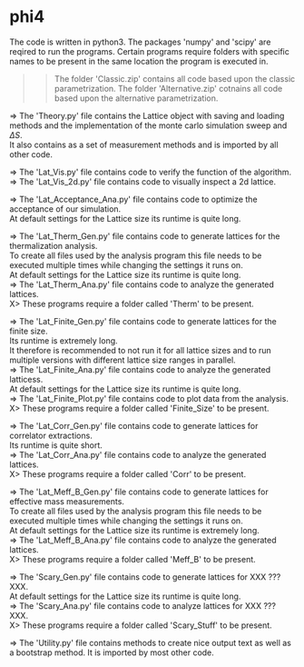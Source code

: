 # phi4
The code is written in python3.
The packages 'numpy' and 'scipy' are reqired to run the programs.
Certain programs require folders with specific names to be present in the same location the program is executed in.

>> The folder 'Classic.zip' contains all code based upon the classic parametrization.
>> The folder 'Alternative.zip' cotnains all code based upon the alternative parametrization.

=> The 'Theory.py' file contains the Lattice object with saving and loading methods and the implementation of the monte carlo simulation sweep and $\Delta S$. \
It also contains as a set of measurement methods and is imported by all other code.

=> The 'Lat_Vis.py' file contains code to verify the function of the algorithm.
=> The 'Lat_Vis_2d.py' file contains code to visually inspect a 2d lattice.

=> The 'Lat_Acceptance_Ana.py' file contains code to optimize the acceptance of our simulation. \
At default settings for the Lattice size its runtime is quite long.

=> The 'Lat_Therm_Gen.py' file contains code to generate lattices for the thermalization analysis. \
To create all files used by the analysis program this file needs to be executed multiple times while changing the settings it runs on. \
At default settings for the Lattice size its runtime is quite long. \
=> The 'Lat_Therm_Ana.py' file contains code to analyze the generated lattices. \
X> These programs require a folder called 'Therm' to be present.

=> The 'Lat_Finite_Gen.py' file contains code to generate lattices for the finite size. \
Its runtime is extremely long. \
It therefore is recommended to not run it for all lattice sizes and to run multiple versions with different lattice size ranges in parallel. \
=> The 'Lat_Finite_Ana.py' file contains code to analyze the generated latticess. \
At default settings for the Lattice size its runtime is quite long. \
=> The 'Lat_Finite_Plot.py' file contains code to plot data from the analysis. \
X> These programs require a folder called 'Finite_Size' to be present.

=> The 'Lat_Corr_Gen.py' file contains code to generate lattices for correlator extractions. \
Its runtime is quite short. \
=> The 'Lat_Corr_Ana.py' file contains code to analyze the generated lattices. \
X> These programs require a folder called 'Corr' to be present.

=> The 'Lat_Meff_B_Gen.py' file contains code to generate lattices for effective mass measurements. \
To create all files used by the analysis program this file needs to be executed multiple times while changing the settings it runs on. \
At default settings for the Lattice size its runtime is extremely long. \
=> The 'Lat_Meff_B_Ana.py' file contains code to analyze the generated lattices. \
X> These programs require a folder called 'Meff_B' to be present.

=> The 'Scary_Gen.py' file contains code to generate lattices for XXX ??? XXX. \
At default settings for the Lattice size its runtime is quite long. \
=> The 'Scary_Ana.py' file contains code to analyze lattices for XXX ??? XXX. \
X> These programs require a folder called 'Scary_Stuff' to be present.

=> The 'Utility.py' file contains methods to create nice output text as well as a bootstrap method. It is imported by most other code.
